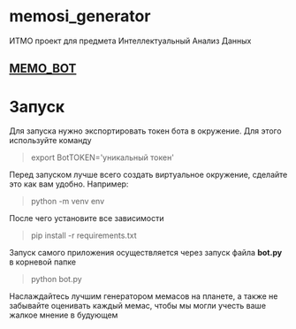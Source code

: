 # memosi_generator
ИТМО проект для предмета Интеллектуальный Анализ Данных
## [MEMO_BOT](t.me/memosibotbot)
# Запуск
Для запуска нужно экспортировать токен бота в окружение. Для этого используйте команду 
> export BotTOKEN='уникальный токен' 

Перед запуском лучше всего создать виртуальное окружение, сделайте это как вам удобно. Например: 
> python -m venv env

После чего установите все зависимости
> pip install -r requirements.txt

Запуск самого приложения осуществляется через запуск файла **bot.py** в корневой папке

> python bot.py 

Наслаждайтесь лучшим генератором мемасов на планете, а также не забывайте оценивать каждый мемас, чтобы мы могли учесть ваше жалкое мнение в будующем
